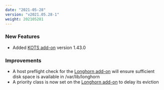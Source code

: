 ```yaml
---
date: "2021-05-28"
version: "v2021.05.28-1"
weight: 202105281
---
```


### <span class="label label-green">New Features</span>
- Added [KOTS add-on](/docs/add-ons/kots) version 1.43.0

### <span class="label label-blue">Improvements</span>
- A host preflight check for the [Longhorn add-on](/docs/add-ons/longhorn) will ensure sufficient disk space is available in /var/lib/longhorn
- A priority class is now set on the [Longhorn add-on](/docs/add-ons/longhorn) to delay its eviction

